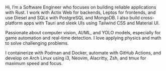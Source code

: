 Hi, I’m a Software Engineer who focuses on building reliable applications with Rust. I work with Actix Web for backends, Leptos for frontends, and use Diesel and SQLx with PostgreSQL and MongoDB. I also build cross-platform apps with Tauri and sleek UIs using Tailwind CSS and Material UI.

Passionate about computer vision, AI/ML, and YOLO models, especially for game automation and real-time detection. I love applying physics and math to solve challenging problems.

I containerize with Podman and Docker, automate with GitHub Actions, and develop on Arch Linux using i3, Neovim, Alacritty, Zsh, and tmux for maximum speed and focus.
